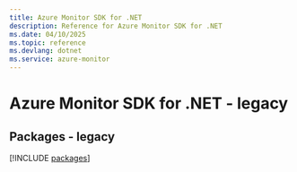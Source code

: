 ```yaml
---
title: Azure Monitor SDK for .NET
description: Reference for Azure Monitor SDK for .NET
ms.date: 04/10/2025
ms.topic: reference
ms.devlang: dotnet
ms.service: azure-monitor
---
```

# Azure Monitor SDK for .NET - legacy
## Packages - legacy
[!INCLUDE [packages](monitor-index.md)]